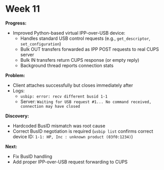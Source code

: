 # Week 11

**Progress:**
- Improved Python-based virtual IPP-over-USB device:
  - Handles standard USB control requests (e.g., `get_descriptor`, `set_configuration`)
  - Bulk OUT transfers forwarded as IPP POST requests to real CUPS server
  - Bulk IN transfers return CUPS response (or empty reply)
  - Background thread reports connection stats

**Problem:**
- Client attaches successfully but closes immediately after
- Logs:
  - `usbip: error: recv different busid 1-1`
  - Server: `Waiting for USB request #1... No command received, connection may have closed`

**Discovery:**
- Hardcoded BusID mismatch was root cause
- Correct BusID negotiation is required (`usbip list` confirms correct device ID: `1-1: HP, Inc : unknown product (03f0:1234)`)

**Next:**
- Fix BusID handling
- Add proper IPP-over-USB request forwarding to CUPS
